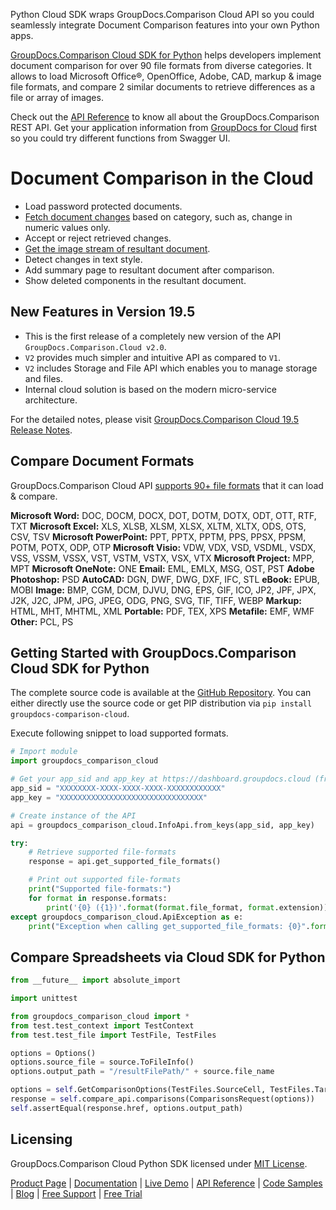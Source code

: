 Python Cloud SDK wraps GroupDocs.Comparison Cloud API so you could seamlessly integrate Document Comparison features into your own Python apps.

[GroupDocs.Comparison Cloud SDK for Python](https://products.groupdocs.cloud/comparison/python) helps developers implement document comparison for over 90 file formats from diverse categories. It allows to load Microsoft Office®, OpenOffice, Adobe, CAD, markup & image file formats, and compare 2 similar documents to retrieve differences as a file or array of images. 

Check out the [API Reference](https://apireference.groupdocs.cloud/comparison/) to know all about the GroupDocs.Comparison REST API. Get your application information from [GroupDocs for Cloud](https://dashboard.groupdocs.cloud/#/apps) first so you could try different functions from Swagger UI.

# Document Comparison in the Cloud

- Load password protected documents.
- [Fetch document changes](https://wiki.groupdocs.cloud/comparisoncloud/developer-guide/changes-resource/get-document-changes/) based on category, such as, change in numeric values only.
- Accept or reject retrieved changes.
- [Get the image stream of resultant document](https://wiki.groupdocs.cloud/comparisoncloud/developer-guide/changes-resource/get-stream-of-images-of-result-document-changes/).
- Detect changes in text style.
- Add summary page to resultant document after comparison.
- Show deleted components in the resultant document.

## New Features in Version 19.5

- This is the first release of a completely new version of the API `GroupDocs.Comparison.Cloud v2.0`.
- `V2` provides much simpler and intuitive API as compared to `V1`.
- `V2` includes Storage and File API which enables you to manage storage and files.
- Internal cloud solution is based on the modern micro-service architecture.

For the detailed notes, please visit [GroupDocs.Comparison Cloud 19.5 Release Notes](https://wiki.groupdocs.cloud/comparisoncloud/release-notes/2019/groupdocs-comparison-cloud-19-5-release-notes/).

## Compare Document Formats

GroupDocs.Comparison Cloud API [supports 90+ file formats](https://wiki.groupdocs.cloud/comparisoncloud/getting-started/supported-document-formats/) that it can load & compare.

**Microsoft Word:** DOC, DOCM, DOCX, DOT, DOTM, DOTX, ODT, OTT, RTF, TXT
**Microsoft Excel:** XLS, XLSB, XLSM, XLSX, XLTM, XLTX, ODS, OTS, CSV, TSV
**Microsoft PowerPoint:** PPT, PPTX, PPTM, PPS, PPSX, PPSM, POTM, POTX, ODP, OTP
**Microsoft Visio:** VDW, VDX, VSD, VSDML, VSDX, VSS, VSSM, VSSX, VST, VSTM, VSTX, VSX, VTX
**Microsoft Project:** MPP, MPT
**Microsoft OneNote:** ONE
**Email:** EML, EMLX, MSG, OST, PST
**Adobe Photoshop:** PSD
**AutoCAD:** DGN, DWF, DWG, DXF, IFC, STL
**eBook:** EPUB, MOBI
**Image:** BMP, CGM, DCM, DJVU, DNG, EPS, GIF, ICO, JP2, JPF, JPX, J2K, J2C, JPM, JPG, JPEG, ODG, PNG, SVG, TIF, TIFF, WEBP
**Markup:** HTML, MHT, MHTML, XML
**Portable:** PDF, TEX, XPS
**Metafile:** EMF, WMF
**Other:** PCL, PS

## Getting Started with GroupDocs.Comparison Cloud SDK for Python

The complete source code is available at the [GitHub Repository](https://github.com/groupdocs-comparison-cloud/groupdocs-comparison-cloud-python). You can either directly use the source code or get PIP distribution via `pip install groupdocs-comparison-cloud`.

Execute following snippet to load supported formats.

```python
# Import module
import groupdocs_comparison_cloud

# Get your app_sid and app_key at https://dashboard.groupdocs.cloud (free registration is required).
app_sid = "XXXXXXXX-XXXX-XXXX-XXXX-XXXXXXXXXXXX"
app_key = "XXXXXXXXXXXXXXXXXXXXXXXXXXXXXXXX"

# Create instance of the API
api = groupdocs_comparison_cloud.InfoApi.from_keys(app_sid, app_key)

try:
    # Retrieve supported file-formats
    response = api.get_supported_file_formats()

    # Print out supported file-formats
    print("Supported file-formats:")
    for format in response.formats:
        print('{0} ({1})'.format(format.file_format, format.extension))
except groupdocs_comparison_cloud.ApiException as e:
    print("Exception when calling get_supported_file_formats: {0}".format(e.message))
```

## Compare Spreadsheets via Cloud SDK for Python

```python
from __future__ import absolute_import

import unittest

from groupdocs_comparison_cloud import *
from test.test_context import TestContext
from test.test_file import TestFile, TestFiles

options = Options()
options.source_file = source.ToFileInfo()
options.output_path = "/resultFilePath/" + source.file_name

options = self.GetComparisonOptions(TestFiles.SourceCell, TestFiles.TargetCell)
response = self.compare_api.comparisons(ComparisonsRequest(options))
self.assertEqual(response.href, options.output_path)
```

## Licensing

GroupDocs.Comparison Cloud Python SDK licensed under [MIT License](http://github.com/groupdocs-comparison-cloud/groupdocs-comparison-cloud-python/LICENSE).

[Product Page](https://products.groupdocs.cloud/comparison/python) | [Documentation](https://wiki.groupdocs.cloud/comparisoncloud/) | [Live Demo](https://products.groupdocs.app/comparison/family) | [API Reference](https://apireference.groupdocs.cloud/comparison/) | [Code Samples](https://github.com/groupdocs-comparison-cloud/groupdocs-comparison-cloud-python) | [Blog](https://blog.groupdocs.cloud/category/comparison/) | [Free Support](https://forum.groupdocs.cloud/c/comparison) | [Free Trial](https://dashboard.groupdocs.cloud/#/apps)
